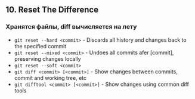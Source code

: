 ## 10. Reset The Difference
### Хранятся файлы, diff вычисляется на лету
- `git reset --hard <commit>` - Discards all history and changes back to the specified commit
- `git reset --mixed <commit>` - Undoes all commits afer [commit], preserving changes locally
- `git reset --soft <commit>`
- `git diff <commit> [<commit>]` - Show changes between commits, commit and working tree, etc
- `git difftool <commit> [<commit>]` - Show changes using common diff tools
